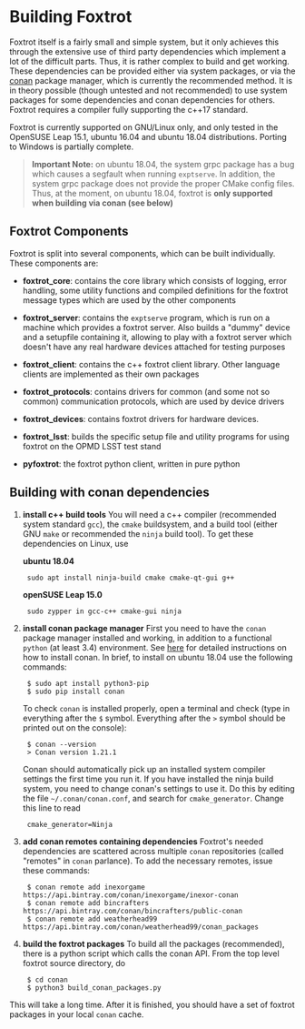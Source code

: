 Building Foxtrot
================

Foxtrot itself is a fairly small and simple system, but it only achieves this through the extensive use of third party dependencies which implement a lot of the difficult parts. Thus, it is rather complex to build and get working. These dependencies can be provided either via system packages, or via the [conan](https://conan.io) package manager, which is currently the recommended method. It is in theory possible (though untested and not recommended) to use system packages for some dependencies and conan dependencies for others. Foxtrot requires a compiler fully supporting the c++17 standard.

Foxtrot is currently supported on GNU/Linux only, and only tested in the OpenSUSE Leap 15.1, ubuntu 16.04 and ubuntu 18.04 distributions. Porting to Windows is partially complete.

>**Important Note:** on ubuntu 18.04, the system grpc package has a bug which causes a segfault when running `exptserve`. In addition, the system grpc package does not provide the proper CMake config files. Thus, at the moment, on ubuntu 18.04, foxtrot is **only supported when building via conan (see below)**

Foxtrot Components
------------------

Foxtrot is split into several components, which can be built individually. These components are:

* **foxtrot_core**: contains the core library which consists of logging, error handling, some utility functions and compiled definitions for the foxtrot message types which are used by the other components

* **foxtrot_server**: contains the `exptserve` program, which is run on a machine which provides a foxtrot server. Also builds a "dummy" device and a setupfile containing it, allowing to play with a foxtrot server which doesn't have any real hardware devices attached for testing purposes

* **foxtrot_client**: contains the c++ foxtrot client library. Other language clients are implemented as their own packages

* **foxtrot_protocols**: contains drivers for common (and some not so common) communication protocols, which are used by device drivers

* **foxtrot_devices**: contains foxtrot drivers for hardware devices.

* **foxtrot_lsst**: builds the specific setup file and utility programs for using foxtrot on the OPMD LSST test stand

* **pyfoxtrot**: the foxtrot python client, written in pure python

Building with conan dependencies
--------------------------------

1. **install c++ build tools** You will need a c++ compiler (recommended system standard `gcc`), the `cmake` buildsystem, and a build tool (either GNU `make` or recommended the `ninja` build tool). To get these dependencies on Linux, use

	**ubuntu 18.04**

		sudo apt install ninja-build cmake cmake-qt-gui g++ 

	**openSUSE Leap 15.0**

		sudo zypper in gcc-c++ cmake-gui ninja 

2. **install conan package manager** First you need to have the `conan` package manager installed and working, in addition to a functional `python` (at least 3.4) environment. See [here](https://docs.conan.io/en/latest/installation.html) for detailed instructions on how to install conan. In brief, to install on ubuntu 18.04 use the following commands:

		$ sudo apt install python3-pip
		$ sudo pip install conan
				
	To check `conan` is installed properly, open a terminal and check (type in everything after the `$` symbol. Everything after the `>` symbol should be printed out on the console):


		$ conan --version
		> Conan version 1.21.1


	Conan should automatically pick up an installed system compiler settings the first time you run it. If you have installed the ninja build system, you need to change conan's settings to use it. Do this by editing the file `~/.conan/conan.conf`, and search for `cmake_generator`. Change this line to read

		cmake_generator=Ninja

3. **add conan remotes containing dependencies** Foxtrot's needed dependencies are scattered across multiple `conan` repositories (called "remotes" in `conan` parlance). To add the necessary remotes, issue these commands:

		$ conan remote add inexorgame https://api.bintray.com/conan/inexorgame/inexor-conan 
		$ conan remote add bincrafters https://api.bintray.com/conan/bincrafters/public-conan 
		$ conan remote add weatherhead99 https://api.bintray.com/conan/weatherhead99/conan_packages

4. **build the foxtrot packages** To build all the packages (recommended), there is a python script which calls the conan API. From the top level foxtrot source directory, do

		$ cd conan
		$ python3 build_conan_packages.py
		
This will take a long time. After it is finished, you should have a set of foxtrot packages in your local `conan` cache.
